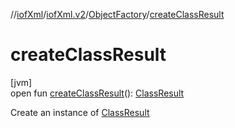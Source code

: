 //[iofXml](../../../index.md)/[iofXml.v2](../index.md)/[ObjectFactory](index.md)/[createClassResult](create-class-result.md)

# createClassResult

[jvm]\
open fun [createClassResult](create-class-result.md)(): [ClassResult](../-class-result/index.md)

Create an instance of [ClassResult](../-class-result/index.md)
